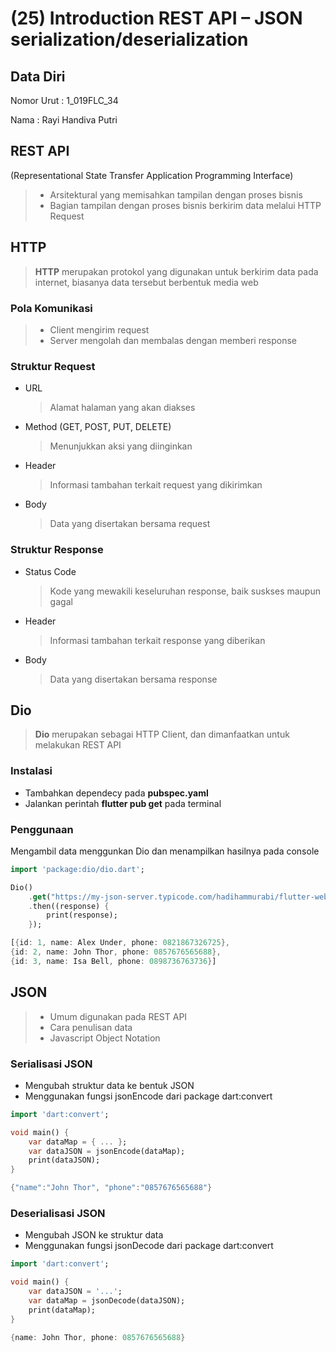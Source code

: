 # (25) Introduction REST API – JSON serialization/deserialization
## Data Diri
Nomor Urut : 1_019FLC_34

Nama : Rayi Handiva Putri

## REST API 
(Representational State Transfer Application Programming Interface)
> - Arsitektural yang memisahkan tampilan dengan proses bisnis
> - Bagian tampilan dengan proses bisnis berkirim data melalui HTTP Request

## HTTP
> **HTTP** merupakan protokol yang digunakan untuk berkirim data pada internet, biasanya data tersebut berbentuk media web

### Pola Komunikasi
> - Client mengirim request
> - Server mengolah dan membalas dengan memberi response

### Struktur Request 
- URL 
    > Alamat halaman yang akan diakses
- Method (GET, POST, PUT, DELETE) 
    > Menunjukkan aksi yang diinginkan
- Header 
    > Informasi tambahan terkait request yang dikirimkan
- Body 
    > Data yang disertakan bersama request

### Struktur Response
- Status Code 
    > Kode yang mewakili keseluruhan response, baik suskses maupun gagal
- Header 
    > Informasi tambahan terkait response yang diberikan
- Body 
    > Data yang disertakan bersama response

## Dio
> **Dio** merupakan sebagai HTTP Client, dan dimanfaatkan untuk melakukan REST API

### Instalasi 
- Tambahkan dependecy pada **pubspec.yaml**
- Jalankan perintah **flutter pub get** pada terminal   

### Penggunaan 
Mengambil data menggunkan Dio dan menampilkan hasilnya pada console
```dart
import 'package:dio/dio.dart';

Dio()
    .get("https://my-json-server.typicode.com/hadihammurabi/flutter-webservice/contacts")
    .then((response) {
        print(response);
    });   
```
```dart
[{id: 1, name: Alex Under, phone: 0821867326725}, 
{id: 2, name: John Thor, phone: 0857676565688},
{id: 3, name: Isa Bell, phone: 0898736763736}]
```

## JSON
> - Umum digunakan pada REST API
> - Cara penulisan data
> - Javascript Object Notation

### Serialisasi JSON
- Mengubah struktur data ke bentuk JSON
- Menggunakan fungsi jsonEncode dari package dart:convert
```dart
import 'dart:convert';

void main() {
    var dataMap = { ... };
    var dataJSON = jsonEncode(dataMap);
    print(dataJSON);
}
```
```dart
{"name":"John Thor", "phone":"0857676565688"}
```

### Deserialisasi JSON
- Mengubah JSON ke struktur data
- Menggunakan fungsi jsonDecode dari package dart:convert
```dart
import 'dart:convert';

void main() {
    var dataJSON = '...';
    var dataMap = jsonDecode(dataJSON);
    print(dataMap);
}
```
```dart
{name: John Thor, phone: 0857676565688}
```